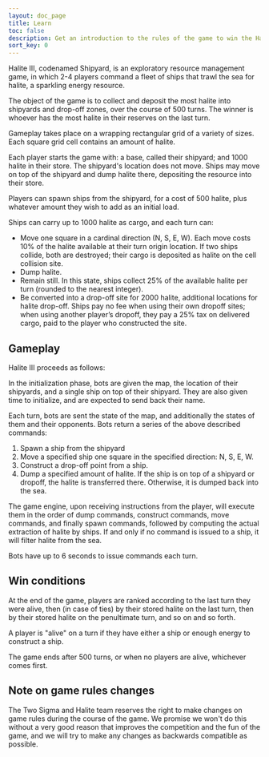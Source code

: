 ```yaml
---
layout: doc_page
title: Learn
toc: false
description: Get an introduction to the rules of the game to win the Halite AI Programming Challenge.
sort_key: 0
---
```


Halite III, codenamed Shipyard, is an exploratory resource management game, in which 2-4 players command a fleet of ships that trawl the sea for halite, a sparkling energy resource.

The object of the game is to collect and deposit the most halite into shipyards and drop-off zones, over the course of 500 turns. The winner is whoever has the most halite in their reserves on the last turn.

Gameplay takes place on a wrapping rectangular grid of a variety of sizes. Each square grid cell contains an amount of halite.

Each player starts the game with: a base, called their shipyard; and 1000 halite in their store. The shipyard's location does not move. Ships may move on top of the shipyard and dump halite there, depositing the resource into their store.

Players can spawn ships from the shipyard, for a cost of 500 halite, plus whatever amount they wish to add as an initial load.

Ships can carry up to 1000 halite as cargo, and each turn can:
* Move one square in a cardinal direction (N, S, E, W). Each move costs 10% of the halite available at their turn origin location. If two ships collide, both are destroyed; their cargo is deposited as halite on the cell collision site.
* Dump halite.
* Remain still. In this state, ships collect 25% of the available halite per turn (rounded to the nearest integer).
* Be converted into a drop-off site for 2000 halite, additional locations for halite drop-off. Ships pay no fee when using their own dropoff sites; when using another player’s dropoff, they pay a 25% tax on delivered cargo, paid to the player who constructed the site.


## Gameplay

Halite III proceeds as follows:

In the initialization phase, bots are given the map, the location of their shipyards, and a single ship on top of their shipyard. They are also given time to initialize, and are expected to send back their name.

Each turn, bots are sent the state of the map, and additionally the states of them and their opponents. Bots return a series of the above described commands:

1. Spawn a ship from the shipyard
1. Move a specified ship one square in the specified direction: N, S, E, W.
1. Construct a drop-off point from a ship.
1. Dump a specified amount of halite. If the ship is on top of a shipyard or dropoff, the halite is transferred there. Otherwise, it is dumped back into the sea.

The game engine, upon receiving instructions from the player, will execute them in the order of dump commands, construct commands, move commands, and finally spawn commands, followed by computing the actual extraction of halite by ships. If and only if no command is issued to a ship, it will filter halite from the sea.

Bots have up to 6 seconds to issue commands each turn.

## Win conditions

At the end of the game, players are ranked according to the last turn they were alive, then (in case of ties) by their stored halite on the last turn, then by their stored halite on the penultimate turn, and so on and so forth.

A player is "alive" on a turn if they have either a ship or enough energy to construct a ship.

The game ends after 500 turns, or when no players are alive, whichever comes first.

## Note on game rules changes
The Two Sigma and Halite team reserves the right to make changes on game rules during the course of the game. We promise we won't do this without a very good reason that improves the competition and the fun of the game, and we will try to make any changes as backwards compatible as possible.

